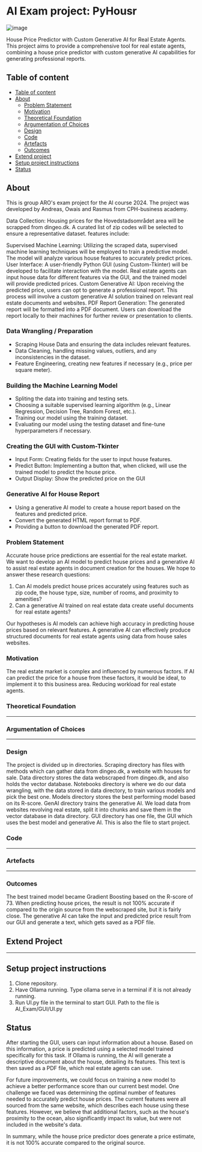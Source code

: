 # AI Exam project: PyHousr

![image](https://github.com/SoftDev2425/AI_exam/assets/90389865/d5ca55f3-eb15-42bf-a809-8ce1382bbb6b)


House Price Predictor with Custom Generative AI for Real Estate Agents.
This project aims to provide a comprehensive tool for real estate agents, combining a house price predictor with custom generative AI capabilities for generating professional reports.


## Table of content

- [Table of content](#table-of-content)
- [About](#about)
  - [Problem Statement](#problem-statement)
  - [Motivation](#motivation)
  - [Theoretical Foundation](#theoretical-foundation)
  - [Argumentation of Choices](#argumentation-of-choices)
  - [Design](#design)
  - [Code](#code)
  - [Artefacts](#artefacts)
  - [Outcomes](#outcomes)
- [Extend project](#Extend-project)
- [Setup project instructions](#Setup-project-instructions)
- [Status](#status)


## About
This is group ARO's exam project for the AI course 2024.
The project was developed by Andreas, Owais and Rasmus from CPH-business academy.

Data Collection:
Housing prices for the Hovedstadsområdet area will be scrapped from dingeo.dk. A curated list of zip codes will be selected to ensure a representative dataset.
features include:

Supervised Machine Learning:
Utilizing the scraped data, supervised machine learning techniques will be employed to train a predictive model. The model will analyze various house features to accurately predict prices.
User Interface:
A user-friendly Python GUI (using Custom-Tkinter) will be developed to facilitate interaction with the model. Real estate agents can input house data for different features via the GUI, and the trained model will provide predicted prices.
Custom Generative AI:
Upon receiving the predicted price, users can opt to generate a professional report. This process will involve a custom generative AI solution trained on relevant real estate documents and websites.
PDF Report Generation:
The generated report will be formatted into a PDF document. Users can download the report locally to their machines for further review or presentation to clients.


### Data Wrangling / Preparation
- Scraping House Data and ensuring the data includes relevant features.
- Data Cleaning, handling missing values, outliers, and any inconsistencies in the dataset.
- Feature Engineering, creating new features if necessary (e.g., price per square meter).

### Building the Machine Learning Model
- Spliting the data into training and testing sets.
- Choosing a suitable supervised learning algorithm (e.g., Linear Regression, Decision Tree, Random Forest, etc.).
- Training our model using the training dataset.
- Evaluating our model using the testing dataset and fine-tune hyperparameters if necessary.

### Creating the GUI with Custom-Tkinter
- Input Form: Creating fields for the user to input house features.
- Predict Button: Implementing a button that, when clicked, will use the trained model to predict the house price.
- Output Display: Show the predicted price on the GUI

### Generative AI for House Report
- Using a generative AI model to create a house report based on the features and predicted price.
- Convert the generated HTML report format to PDF.
- Providing a button to download the generated PDF report.

### Problem Statement
Accurate house price predictions are essential for the real estate market.
We want to develop an AI model to predict house prices and a generative AI to assist real estate agents in document creation for the houses.
We hope to answer these research questions:
1. Can AI models predict house prices accurately using features such as zip code, the house type, size, number of rooms, and proximity to amenities?
2. Can a generative AI trained on real estate data create useful documents for real estate agents?

Our hypotheses is AI models can achieve high accuracy in predicting house prices based on relevant features. A generative AI can effectively produce structured documents for real estate agents using data from house sales websites.

### Motivation
The real estate market is complex and influenced by numerous factors. If AI can predict the price for a house from these factors, it would be ideal, to implement it to this business area. Reducing workload for real estate agents.

### Theoretical Foundation
---

### Argumentation of Choices
---

### Design
The project is divided up in directories.
Scraping directory has files with methods which can gather data from dingeo.dk, a website with houses for sale.
Data directory stores the data webscraped from dingeo.dk, and also holds the vector database.
Notebooks directory is where we do our data wrangling, with the data stored in data directory, to train various models and pick the best one.
Models directory stores the best performing model based on its R-score.
GenAI directory trains the generative AI. We load data from websites revolving real estate, split it into chunks and save them in the vector database in data directory.
GUI directory has one file, the GUI which uses the best model and generative AI. This is also the file to start project.

### Code
---

### Artefacts
---

### Outcomes
The best trained model became Gradient Boosting based on the R-score of 73. 
When predicting house prices, the result is not 100% accurate if compared to the origin source from the webscraped site, but it is fairly close.
The generative AI can take the input and predicted price result from our GUI and generate a text, which gets saved as a PDF file.

## Extend Project
---

## Setup project instructions
1. Clone repository.
2. Have Ollama running. Type ollama serve in a terminal if it is not already running.
3. Run UI.py file in the terminal to start GUI. Path to the file is AI_Exam/GUI/UI.py

## Status
After starting the GUI, users can input information about a house. Based on this information, a price is predicted using a selected model trained specifically for this task. If Ollama is running, the AI will generate a descriptive document about the house, detailing its features. This text is then saved as a PDF file, which real estate agents can use.

For future improvements, we could focus on training a new model to achieve a better performance score than our current best model. One challenge we faced was determining the optimal number of features needed to accurately predict house prices. The current features were all sourced from the same website, which describes each house using these features. However, we believe that additional factors, such as the house's proximity to the ocean, also significantly impact its value, but were not included in the website's data.

In summary, while the house price predictor does generate a price estimate, it is not 100% accurate compared to the original source.
